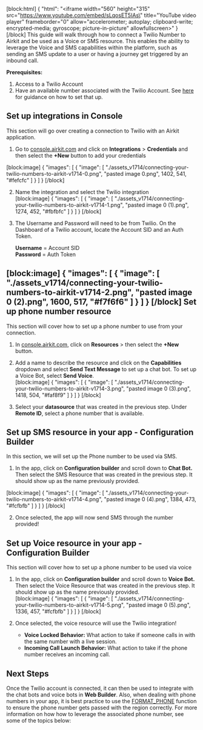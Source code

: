 [block:html]
{
  "html": "<iframe width=\"560\" height=\"315\" src=\"https://www.youtube.com/embed/sLqosET5IAs\" title=\"YouTube video player\" frameborder=\"0\" allow=\"accelerometer; autoplay; clipboard-write; encrypted-media; gyroscope; picture-in-picture\" allowfullscreen></iframe>"
}
[/block]
This guide will walk through how to connect a Twilio Number to Airkit and be used as a Voice or SMS resource. This enables the ability to leverage the Voice and SMS capabilities within the platform, such as sending an SMS update to a user or having a journey get triggered by an inbound call. 

**Prerequisites:**

1.  Access to a Twilio Account
2.  Have an available number associated with the Twilio Account. See [here](https://support.twilio.com/hc/en-us/articles/223135247-How-to-Search-for-and-Buy-a-Twilio-Phone-Number-from-Console) for guidance on how to set that up.

Set up integrations in Console
------------------------------

This section will go over creating a connection to Twilio with an Airkit application.

1.  Go to [console.airkit.com](http://console.airkit.com) and click on **Integrations** > **Credentials** and then select the **+New** button to add your credentials  
 
[block:image]
{
  "images": [
    {
      "image": [
        "./assets_v1714/connecting-your-twilio-numbers-to-airkit-v1714-0.png",
        "pasted image 0.png",
        1402,
        541,
        "#fefcfc"
      ]
    }
  ]
}
[/block]
    
2.  Name the integration and select the Twilio integration  
[block:image]
{
  "images": [
    {
      "image": [
        "./assets_v1714/connecting-your-twilio-numbers-to-airkit-v1714-1.png",
        "pasted image 0 (1).png",
        1274,
        452,
        "#fbfbfc"
      ]
    }
  ]
}
[/block]
    
3.  The Username and Password will need to be from Twilio. On the Dashboard of a Twilio account, locate the Account SID and an Auth Token.  
      
    **Username** = Account SID  
    **Password** = Auth Token  
      
[block:image]
{
  "images": [
    {
      "image": [
        "./assets_v1714/connecting-your-twilio-numbers-to-airkit-v1714-2.png",
        "pasted image 0 (2).png",
        1600,
        517,
        "#f7f6f6"
      ]
    }
  ]
}
[/block]
Set up phone number resource
----------------------------

This section will cover how to set up a phone number to use from your connection.

1.  In [console.airkit.com](http://console.airkit.com), click on **Resources** > then select the **+New** button.
2.  Add a name to describe the resource and click on the **Capabilities** dropdown and select **Send Text Message** to set up a chat bot. To set up a Voice Bot, select **Send Voice**.  
[block:image]
{
  "images": [
    {
      "image": [
        "./assets_v1714/connecting-your-twilio-numbers-to-airkit-v1714-3.png",
        "pasted image 0 (3).png",
        1418,
        504,
        "#faf8f9"
      ]
    }
  ]
}
[/block]
      
    
3.  Select your **datasource** that was created in the previous step. Under **Remote ID**, select a phone number that is available.

Set up SMS resource in your app - Configuration Builder
-------------------------------------------------------

In this section, we will set up the Phone number to be used via SMS.

1.  In the app, click on **Configuration builder** and scroll down to **Chat Bot.** Then select the SMS Resource that was created in the previous step. It should show up as the name previously provided.  

[block:image]
{
  "images": [
    {
      "image": [
        "./assets_v1714/connecting-your-twilio-numbers-to-airkit-v1714-4.png",
        "pasted image 0 (4).png",
        1384,
        473,
        "#fcfbfb"
      ]
    }
  ]
}
[/block]
    
2.  Once selected, the app will now send SMS through the number provided!
    

Set up Voice resource in your app - Configuration Builder
---------------------------------------------------------

This section will cover how to set up a phone number to be used via voice

1.  In the app, click on **Configuration builder** and scroll down to **Voice Bot.** Then select the Voice Resource that was created in the previous step. It should show up as the name previously provided.  
[block:image]
{
  "images": [
    {
      "image": [
        "./assets_v1714/connecting-your-twilio-numbers-to-airkit-v1714-5.png",
        "pasted image 0 (5).png",
        1336,
        457,
        "#fcfbfb"
      ]
    }
  ]
}
[/block]
    

2.  Once selected, the voice resource will use the Twilio integration!
    *   **Voice Locked Behavior:** What action to take if someone calls in with the same number with a live session.
    *   **Incoming Call Launch Behavior:** What action to take if the phone number receives an incoming call.

Next Steps
---------------

Once the Twilio account is connected, it can then be used to integrate with the chat bots and voice bots in **Web Builder**. Also, when dealing with phone numbers in your app, it is best practice to use the [FORMAT_PHONE](ref:format_phone) function to ensure the phone number gets passed with the region correctly. For more information on how how to leverage the associated phone number, see some of the topics below: